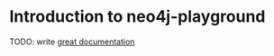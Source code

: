 # Introduction to neo4j-playground

TODO: write [great documentation](http://jacobian.org/writing/what-to-write/)
